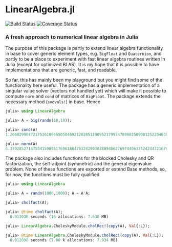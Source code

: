 # LinearAlgebra.jl
<!-- [![StatsBase](http://pkg.julialang.org/badges/StatsBase_0.4.svg)](http://pkg.julialang.org/?pkg=StatsBase&ver=0.4) -->
[![Build Status](https://travis-ci.org/andreasnoack/LinearAlgebra.jl.svg?branch=master)](https://travis-ci.org/andreasnoack/LinearAlgebra.jl)
[![Coverage Status](https://coveralls.io/repos/github/andreasnoack/LinearAlgebra.jl/badge.svg?branch=master)](https://coveralls.io/github/andreasnoack/LinearAlgebra.jl?branch=master)

### A fresh approach to numerical linear algebra in Julia

The purpose of this package is partly to extend linear algebra functionality in base to cover generic element types, e.g. `BigFloat` and `Quaternion`, and partly to be a place to experiment with fast linear algebra routines written in Julia (except for optimized BLAS). It is my hope that it is possible to have implementations that are generic, fast, and readable.

So far, this has mainly been my playground but you might find some of the functionality here useful. The package has a generic implementation of a singular value solver (vectors not handled yet) which will make it possible to compute `norm` and `cond` of matrices of `BigFloat`. The package extends the necessary method (`svdvals!`) in base. Hence

```jl
julia> using LinearAlgebra

julia> A = big(randn(10,10));

julia> cond(A)
1.266829904721752610946505846921202851190952179974780602509001252204638657237828e+03

julia> norm(A)
6.370285271475041598951769618847832429030388948627697440637424244721679386430589
```

The package also includes functions for the blocked Cholesky and QR factorization, the self-adjoint (symmetric) and the general eigenvalue problem. None of these functions are exported or extend Base methods, so, for now, the functions must be fully qualified

```jl
julia> using LinearAlgebra

julia> A = randn(1000,1000); A = A'A;

julia> cholfact(A);

julia> @time cholfact(A);
  0.013036 seconds (16 allocations: 7.630 MB)

julia> LinearAlgebra.CholeskyModule.cholRec!(copy(A), Val{:L});

julia> @time LinearAlgebra.CholeskyModule.cholRec!(copy(A), Val{:L});
  0.012098 seconds (7.00 k allocations: 7.934 MB)
```
